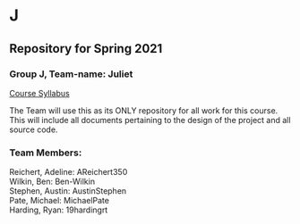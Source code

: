# J #
## Repository for Spring 2021 ##

### Group J, Team-name: Juliet ###

[Course Syllabus](https://github.com/UW-COSC3011/syllabus.git)

The Team will use this as its ONLY repository for all work for this course.  
This will include all documents pertaining to the design of the project and all   
source code. 

### Team Members: ###
<!---**Teams need to update this section. And comment out this line**  --->

Reichert, Adeline: AReichert350  
Wilkin, Ben: Ben-Wilkin  
Stephen, Austin: AustinStephen   
Pate, Michael: MichaelPate  
Harding, Ryan: 19hardingrt    